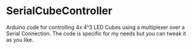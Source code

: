 SerialCubeController
====================

Arduino code for controlling 4x 4^3 LED Cubes using a multiplexer over a Serial Connection.
The code is specific for my needs  but you can tweak it as you like.
